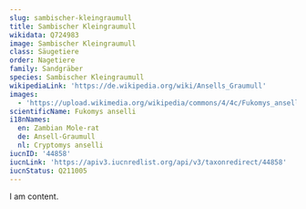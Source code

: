 ```yaml
---
slug: sambischer-kleingraumull
title: Sambischer Kleingraumull
wikidata: Q724983
image: Sambischer Kleingraumull
class: Säugetiere
order: Nagetiere
family: Sandgräber
species: Sambischer Kleingraumull
wikipediaLink: 'https://de.wikipedia.org/wiki/Ansells_Graumull'
images:
  - 'https://upload.wikimedia.org/wikipedia/commons/4/4c/Fukomys_anselli.jpg'
scientificName: Fukomys anselli
i18nNames:
  en: Zambian Mole-rat
  de: Ansell-Graumull
  nl: Cryptomys anselli
iucnID: '44858'
iucnLink: 'https://apiv3.iucnredlist.org/api/v3/taxonredirect/44858'
iucnStatus: Q211005
---
```


I am content.
